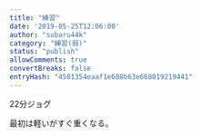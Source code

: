 ```yaml
---
title: "練習"
date: '2019-05-25T12:06:00'
author: "subaru44k"
category: "練習(弱)"
status: "publish"
allowComments: true
convertBreaks: false
entryHash: "4501354eaaf1e688b63e668019219441"
---
```

22分ジョグ

最初は軽いがすぐ重くなる。

